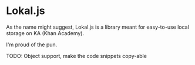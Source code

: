 # Lokal.js
As the name might suggest, Lokal.js is a library meant for easy-to-use local storage on KA (Khan Academy). 

I'm proud of the pun.

TODO: Object support, make the code snippets copy-able

